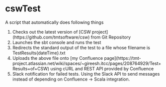 # cswTest
A script that automatically does following things
<ol>
  <li>Checks out the latest version of [CSW project](https://github.com/tmtsoftware/csw) from Git Repository</li>
  <li>Launches the sbt console and runs the test</li>
  <li>Redirects the standard output of the test to a file whose filename is TestResults{dateTime}.txt</li>
  <li>Uploads the above file onto [my Confluence page](https://tmt-project.atlassian.net/wiki/spaces/~gireesh.itcc/pages/208764929/Test+Results+of+CSW) using cURL and REST API provided by Confluence</li>
  <li>Slack notification for failed tests. Using the Slack API to send messages instead of depending on Confluence → Scala  integration.</li>
</ol>

